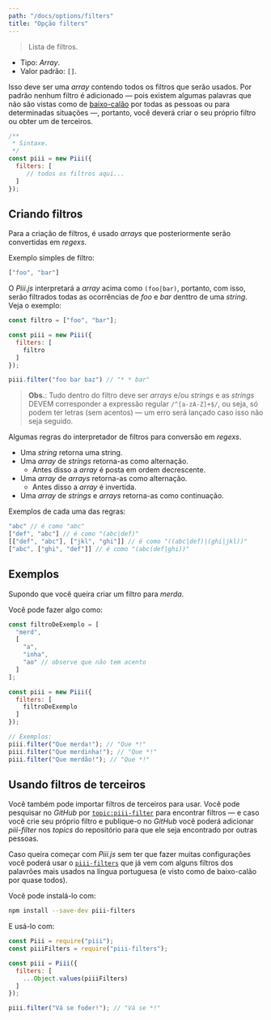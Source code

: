 ```yaml
---
path: "/docs/options/filters"
title: "Opção filters"
---
```


> Lista de filtros.

* Tipo: *Array*.
* Valor padrão: `[]`.

Isso deve ser uma *array* contendo todos os filtros que serão usados. Por padrão nenhum filtro é adicionado ― pois existem algumas palavras que não são vistas como de [baixo-calão](https://goo.gl/KaUXDc) por todas as pessoas ou para determinadas situações ―, portanto, você deverá criar o seu próprio filtro ou obter um de terceiros.

```js
/**
 * Sintaxe.
 */
const piii = new Piii({
  filters: [
     // todos os filtros aqui...
  ]
});
```

## Criando filtros

Para a criação de filtros, é usado *arrays* que posteriormente serão convertidas em *regexs*.

Exemplo simples de filtro:

```js
["foo", "bar"]
```

O *Piii.js* interpretará a *array* acima como `(foo|bar)`, portanto, com isso, serão filtrados todas as ocorrências de *foo* e *bar* denttro de uma *string*. Veja o exemplo:

```js
const filtro = ["foo", "bar"];

const piii = new Piii({
  filters: [
    filtro
  ]
});

piii.filter("foo bar baz") // "* * bar"
```

> **Obs.**: Tudo dentro do filtro deve ser *arrays* e/ou *strings* e as *strings* DEVEM corresponder a expressão regular `/^[a-zA-Z]+$/`, ou seja, só podem ter letras (sem acentos) ― um erro será lançado caso isso não seja seguido.

Algumas regras do interpretador de filtros para conversão em *regexs*.

* Uma *string* retorna uma string.
* Uma *array* de *strings* retorna-as como alternação.
  - Antes disso a *array* é posta em ordem decrescente.
* Uma *array* de *arrays* retorna-as como alternação.
  - Antes disso a *array* é invertida.
* Uma *array* de *strings* e *arrays* retorna-as como continuação.

Exemplos de cada uma das regras:

```js
"abc" // é como "abc"
["def", "abc"] // é como "(abc|def)"
[["def", "abc"], ["jkl", "ghi"]] // é como "((abc|def)|(ghi|jkl))"
["abc", ["ghi", "def"]] // é como "(abc(def|ghi))"
```


## Exemplos

Supondo que você queira criar um filtro para *merda*.

Você pode fazer algo como:

```js
const filtroDeExemplo = [
  "merd",
  [
    "a",
    "inha",
    "ao" // observe que não tem acento
  ]
];

const piii = new Piii({
  filters: [
    filtroDeExemplo
  ]
});

// Exemplos:
piii.filter("Que merda!"); // "Que *!"
piii.filter("Que merdinha!"); // "Que *!"
piii.filter("Que merdão!"); // "Que *!"
```

## Usando filtros de terceiros

Você também pode importar filtros de terceiros para usar. Você pode pesquisar no *GitHub* por [`topic:piii-filter`](https://git.io/vNxcW) para encontrar filtros ― e caso você crie seu próprio filtro e publique-o no *GitHub* você poderá adicionar *piii-filter* nos *topics* do repositório para que ele seja encontrado por outras pessoas.

Caso queira começar com *Piii.js* sem ter que fazer muitas configurações você poderá usar o [`piii-filters`](https://ghub.io/piii-filters) que já vem com alguns filtros dos palavrões mais usados na língua portuguesa (e visto como de baixo-calão por quase todos).

Você pode instalá-lo com:

```bash
npm install --save-dev piii-filters
```

E usá-lo com:

```js
const Piii = require("piii");
const piiiFilters = require("piii-filters");

const piii = Piii({
  filters: [
    ...Object.values(piiiFilters)
  ]
});

piii.filter("Vá se foder!"); // "Vá se *!"
```
